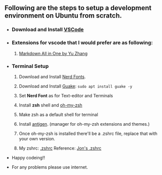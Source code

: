 ## Following are the steps to setup a development environment on Ubuntu from scratch.


* ### Download and Install [VSCode]

* ### Extensions for vscode that I would prefer are as following:
   1. [Markdown All in One by Yu Zhang]

* ### Terminal Setup
   1. Download and Install [Nerd Fonts].

   2. Download and Install [Guake]:   `sudo apt install guake -y`
    
   3. Set **Nerd Font** as for Text-editor and Terminals

   4. Install **zsh** shell and [oh-my-zsh]

   5. Make zsh as a default shell for terminal

   6. Install [antigen]. (manager for oh-my-zsh extensions and themes.)

   7. Once oh-my-zsh is installed there'll be a .zshrc file, replace that with your own version.

   8. My zshrc: [.zshrc] Reference: [Jon's .zshrc]

* Happy codeing!!

* For any problems please use internet. 


[VSCode]: https://code.visualstudio.com/download
[Markdown All in One by Yu Zhang]: https://marketplace.visualstudio.com/items?itemName=yzhang.markdown-all-in-one
[Nerd Fonts]: https://nerdfonts.com/#downloads
[Guake]: http://guake-project.org/
[oh-my-zsh]: https://ohmyz.sh/
[antigen]: http://antigen.sharats.me/#installation

[Jon's .zshrc]: https://gist.githubusercontent.com/joncalhoun/3d3401da5e159a154069eb12bb0ca296/raw/f21927bd763e977e19fc29bb872c01351ef2cad2/.zshrc
[.zshrc]: dotfiles/.zshrc